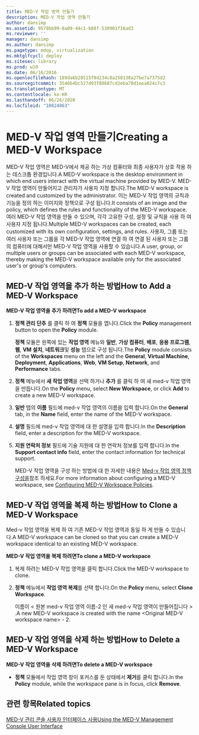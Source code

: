 ```yaml
---
title: MED-V 작업 영역 만들기
description: MED-V 작업 영역 만들기
author: dansimp
ms.assetid: 9578bb99-8a09-44c1-b88f-538901f16ad3
ms.reviewer: ''
manager: dansimp
ms.author: dansimp
ms.pagetype: mdop, virtualization
ms.mktglfcycl: deploy
ms.sitesec: library
ms.prod: w10
ms.date: 06/16/2016
ms.openlocfilehash: 189da6b28515f0d234c8a258138a27be7a7375d2
ms.sourcegitcommit: 354664bc527d93f80687cd2eba70d1eea024c7c3
ms.translationtype: MT
ms.contentlocale: ko-KR
ms.lasthandoff: 06/26/2020
ms.locfileid: "10824863"
---
```

# <span data-ttu-id="08543-103">MED-V 작업 영역 만들기</span><span class="sxs-lookup"><span data-stu-id="08543-103">Creating a MED-V Workspace</span></span>


<span data-ttu-id="08543-104">MED-V 작업 영역은 MED-V에서 제공 하는 가상 컴퓨터와 최종 사용자가 상호 작용 하는 데스크톱 환경입니다.</span><span class="sxs-lookup"><span data-stu-id="08543-104">A MED-V workspace is the desktop environment in which end users interact with the virtual machine provided by MED-V.</span></span> <span data-ttu-id="08543-105">MED-V 작업 영역이 만들어지고 관리자가 사용자 지정 합니다.</span><span class="sxs-lookup"><span data-stu-id="08543-105">The MED-V workspace is created and customized by the administrator.</span></span> <span data-ttu-id="08543-106">이는 MED-V 작업 영역의 규칙과 기능을 정의 하는 이미지와 정책으로 구성 됩니다.</span><span class="sxs-lookup"><span data-stu-id="08543-106">It consists of an image and the policy, which defines the rules and functionality of the MED-V workspace.</span></span> <span data-ttu-id="08543-107">여러 MED-V 작업 영역을 만들 수 있으며, 각각 고유한 구성, 설정 및 규칙을 사용 하 여 사용자 지정 됩니다.</span><span class="sxs-lookup"><span data-stu-id="08543-107">Multiple MED-V workspaces can be created, each customized with its own configuration, settings, and rules.</span></span> <span data-ttu-id="08543-108">사용자, 그룹 또는 여러 사용자 또는 그룹을 각 MED-V 작업 영역에 연결 하 여 연결 된 사용자 또는 그룹의 컴퓨터에 대해서만 MED-V 작업 영역을 사용할 수 있습니다.</span><span class="sxs-lookup"><span data-stu-id="08543-108">A user, group, or multiple users or groups can be associated with each MED-V workspace, thereby making the MED-V workspace available only for the associated user's or group's computers.</span></span>

## <span data-ttu-id="08543-109">MED-V 작업 영역을 추가 하는 방법</span><span class="sxs-lookup"><span data-stu-id="08543-109">How to Add a MED-V Workspace</span></span>


**<span data-ttu-id="08543-110">MED-V 작업 영역을 추가 하려면</span><span class="sxs-lookup"><span data-stu-id="08543-110">To add a MED-V workspace</span></span>**

1.  <span data-ttu-id="08543-111">**정책 관리 단추** 를 클릭 하 여 **정책** 모듈을 엽니다.</span><span class="sxs-lookup"><span data-stu-id="08543-111">Click the **Policy** management button to open the **Policy** module.</span></span>

    <span data-ttu-id="08543-112">**정책** 모듈은 왼쪽에 있는 **작업 영역** 메뉴와 **일반**, **가상 컴퓨터**, **배포**, **응용 프로그램**, **웹**, **VM 설치**, **네트워크**및 **성능** 탭으로 구성 됩니다.</span><span class="sxs-lookup"><span data-stu-id="08543-112">The **Policy** module consists of the **Workspaces** menu on the left and the **General**, **Virtual Machine**, **Deployment**, **Applications**, **Web**, **VM Setup**, **Network**, and **Performance** tabs.</span></span>

2.  <span data-ttu-id="08543-113">**정책** 메뉴에서 **새 작업 영역**을 선택 하거나 **추가** 를 클릭 하 여 새 med-v 작업 영역을 만듭니다.</span><span class="sxs-lookup"><span data-stu-id="08543-113">On the **Policy** menu, select **New Workspace**, or click **Add** to create a new MED-V workspace.</span></span>

3.  <span data-ttu-id="08543-114">**일반** 탭의 **이름** 필드에 med-v 작업 영역의 이름을 입력 합니다.</span><span class="sxs-lookup"><span data-stu-id="08543-114">On the **General** tab, in the **Name** field, enter the name of the MED-V workspace.</span></span>

4.  <span data-ttu-id="08543-115">**설명** 필드에 med-v 작업 영역에 대 한 설명을 입력 합니다.</span><span class="sxs-lookup"><span data-stu-id="08543-115">In the **Description** field, enter a description for the MED-V workspace.</span></span>

5.  <span data-ttu-id="08543-116">**지원 연락처 정보** 필드에 기술 지원에 대 한 연락처 정보를 입력 합니다.</span><span class="sxs-lookup"><span data-stu-id="08543-116">In the **Support contact info** field, enter the contact information for technical support.</span></span>

    <span data-ttu-id="08543-117">MED-V 작업 영역을 구성 하는 방법에 대 한 자세한 내용은 [Med-v 작업 영역 정책 구성을](configuring-med-v-workspace-policies.md)참조 하세요.</span><span class="sxs-lookup"><span data-stu-id="08543-117">For more information about configuring a MED-V workspace, see [Configuring MED-V Workspace Policies](configuring-med-v-workspace-policies.md).</span></span>

## <span data-ttu-id="08543-118">MED-V 작업 영역을 복제 하는 방법</span><span class="sxs-lookup"><span data-stu-id="08543-118">How to Clone a MED-V Workspace</span></span>


<span data-ttu-id="08543-119">Med-v 작업 영역을 복제 하 여 기존 MED-V 작업 영역과 동일 하 게 만들 수 있습니다.</span><span class="sxs-lookup"><span data-stu-id="08543-119">A MED-V workspace can be cloned so that you can create a MED-V workspace identical to an existing MED-V workspace.</span></span>

**<span data-ttu-id="08543-120">MED-V 작업 영역을 복제 하려면</span><span class="sxs-lookup"><span data-stu-id="08543-120">To clone a MED-V workspace</span></span>**

1.  <span data-ttu-id="08543-121">복제 하려는 MED-V 작업 영역을 클릭 합니다.</span><span class="sxs-lookup"><span data-stu-id="08543-121">Click the MED-V workspace to clone.</span></span>

2.  <span data-ttu-id="08543-122">**정책** 메뉴에서 **작업 영역 복제**를 선택 합니다.</span><span class="sxs-lookup"><span data-stu-id="08543-122">On the **Policy** menu, select **Clone Workspace**.</span></span>

    <span data-ttu-id="08543-123">이름이 &lt; 원본 med-v 작업 영역 이름-2 인 새 med-v 작업 영역이 만들어집니다 &gt; .</span><span class="sxs-lookup"><span data-stu-id="08543-123">A new MED-V workspace is created with the name &lt;Original MED-V workspace name&gt; - 2.</span></span>

## <span data-ttu-id="08543-124">MED-V 작업 영역을 삭제 하는 방법</span><span class="sxs-lookup"><span data-stu-id="08543-124">How to Delete a MED-V Workspace</span></span>


**<span data-ttu-id="08543-125">MED-V 작업 영역을 삭제 하려면</span><span class="sxs-lookup"><span data-stu-id="08543-125">To delete a MED-V workspace</span></span>**

-   <span data-ttu-id="08543-126">**정책** 모듈에서 작업 영역 창이 포커스를 둔 상태에서 **제거**를 클릭 합니다.</span><span class="sxs-lookup"><span data-stu-id="08543-126">In the **Policy** module, while the workspace pane is in focus, click **Remove**.</span></span>

## <span data-ttu-id="08543-127">관련 항목</span><span class="sxs-lookup"><span data-stu-id="08543-127">Related topics</span></span>


[<span data-ttu-id="08543-128">MED-V 관리 콘솔 사용자 인터페이스 사용</span><span class="sxs-lookup"><span data-stu-id="08543-128">Using the MED-V Management Console User Interface</span></span>](using-the-med-v-management-console-user-interface.md)

 

 





